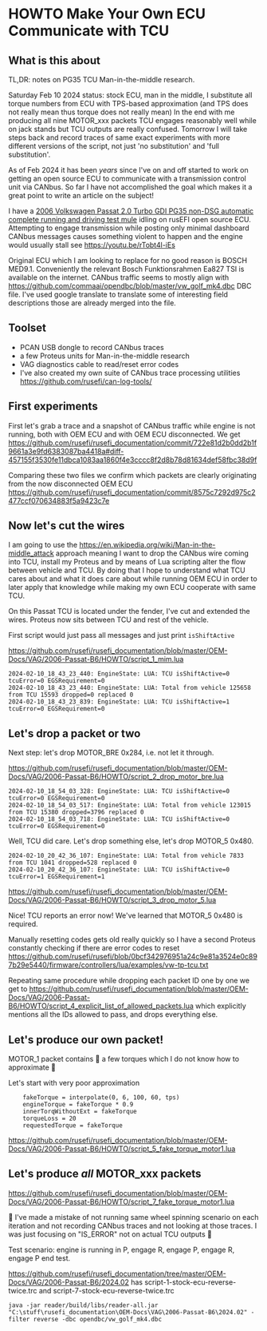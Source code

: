 # HOWTO Make Your Own ECU Communicate with TCU

## What is this about

TL,DR: notes on PG35 TCU Man-in-the-middle research.

Saturday Feb 10 2024 status: stock ECU, man in the middle, I substitute all torque numbers from ECU with TPS-based approximation (and TPS does not really mean thus torque does not really mean)
In the end with me producing all nine MOTOR_xxx packets TCU engages reasonably well while on jack stands but TCU outputs are really confused.
Tomorrow I will take steps back and record traces of same exact experiments with more different versions of the script, not just 'no substitution' and 'full substitution'. 

As of Feb 2024 it has been _years_ since I've on and off started to work on getting an open source ECU to communicate with a transmission control unit via CANbus. So far I have not accomplished the goal which makes it a great point to write an article on the subject!

I have a [2006 Volkswagen Passat 2.0 Turbo GDI PG35 non-DSG automatic complete running and driving test mule](https://rusefi.com/forum/viewtopic.php?f=2&t=1631) idling on rusEFI open source ECU. Attempting to engage transmission while posting only minimal dashboard CANbus messages causes something violent to happen and the engine would usually stall see https://youtu.be/rTobt4l-iEs

Original ECU which I am looking to replace for no good reason is BOSCH MED9.1. Conveniently the relevant Bosch Funktionsrahmen Ea827 TSI is available on the internet. CANbus traffic seems to mostly align with https://github.com/commaai/opendbc/blob/master/vw_golf_mk4.dbc DBC file. I've used google translate to translate some of interesting field descriptions those are already merged into the file.

## Toolset

* PCAN USB dongle to record CANbus traces
* a few Proteus units for Man-in-the-middle research
* VAG diagnostics cable to read/reset error codes
* I've also created my own suite of CANbus trace processing utilities https://github.com/rusefi/can-log-tools/

## First experiments

First let's grab a trace and a snapshot of CANbus traffic while engine is not running, both with OEM ECU and with OEM ECU disconnected. We get https://github.com/rusefi/rusefi_documentation/commit/722e81d2b0dd2b1f9661a3e9fd6383087ba4418a#diff-457155f3530fe11dbca1083aa1860f4e3cccc8f2d8b78d81634def58fbc38d9f

Comparing these two files we confirm which packets are clearly originating from the now disconnected OEM ECU https://github.com/rusefi/rusefi_documentation/commit/8575c7292d975c2477ccf070634883f5a9423c7e

## Now let's cut the wires

I am going to use the https://en.wikipedia.org/wiki/Man-in-the-middle_attack approach meaning I want to drop the CANbus wire coming into TCU, install my Proteus and by means of Lua scripting alter the flow between
vehicle and TCU. By doing that I hope to understand what TCU cares about and what it does care about while running OEM ECU in order to later apply that knowledge while making my own ECU cooperate with same TCU.

On this Passat TCU is located under the fender, I've cut and extended the wires. Proteus now sits between TCU and rest of the vehicle.

First script would just pass all messages and just print ``isShiftActive``

https://github.com/rusefi/rusefi_documentation/blob/master/OEM-Docs/VAG/2006-Passat-B6/HOWTO/script_1_mim.lua

```language=text
2024-02-10_18_43_23_440: EngineState: LUA: TCU isShiftActive=0 tcuError=0 EGSRequirement=0
2024-02-10_18_43_23_440: EngineState: LUA: Total from vehicle 125658 from TCU 15593 dropped=0 replaced 0
2024-02-10_18_43_23_839: EngineState: LUA: TCU isShiftActive=1 tcuError=0 EGSRequirement=0
```

## Let's drop a packet or two

Next step: let's drop MOTOR_BRE 0x284, i.e. not let it through.

https://github.com/rusefi/rusefi_documentation/blob/master/OEM-Docs/VAG/2006-Passat-B6/HOWTO/script_2_drop_motor_bre.lua

```language=text
2024-02-10_18_54_03_328: EngineState: LUA: TCU isShiftActive=0 tcuError=0 EGSRequirement=0
2024-02-10_18_54_03_517: EngineState: LUA: Total from vehicle 123015 from TCU 15380 dropped=3796 replaced 0
2024-02-10_18_54_03_718: EngineState: LUA: TCU isShiftActive=0 tcuError=0 EGSRequirement=0
```

Well, TCU did care. Let's drop something else, let's drop MOTOR_5 0x480.

```language=text
2024-02-10_20_42_36_107: EngineState: LUA: Total from vehicle 7833 from TCU 1041 dropped=528 replaced 0
2024-02-10_20_42_36_107: EngineState: LUA: TCU isShiftActive=0 tcuError=1 EGSRequirement=1
```

https://github.com/rusefi/rusefi_documentation/blob/master/OEM-Docs/VAG/2006-Passat-B6/HOWTO/script_3_drop_motor_5.lua

Nice! TCU reports an error now! We've learned that MOTOR_5 0x480 is required.

Manually resetting codes gets old really quickly so I have a second Proteus constantly checking if there are error codes to reset https://github.com/rusefi/rusefi/blob/0bcf342976951a24c9e81a3524e0c897b29e5440/firmware/controllers/lua/examples/vw-tp-tcu.txt

Repeating same procedure while dropping each packet ID one by one we get to https://github.com/rusefi/rusefi_documentation/blob/master/OEM-Docs/VAG/2006-Passat-B6/HOWTO/script_4_explicit_list_of_allowed_packets.lua which
explicitly mentions all the IDs allowed to pass, and drops everything else.

## Let's produce our own packet!

MOTOR_1 packet contains 🔴 a few torques which I do not know how to approximate 🔴

Let's start with very poor approximation

```language=lua
    fakeTorque = interpolate(0, 6, 100, 60, tps)
	engineTorque = fakeTorque * 0.9
	innerTorqWithoutExt = fakeTorque
	torqueLoss = 20
	requestedTorque = fakeTorque
```

https://github.com/rusefi/rusefi_documentation/blob/master/OEM-Docs/VAG/2006-Passat-B6/HOWTO/script_5_fake_torque_motor1.lua

## Let's produce _all_ MOTOR_xxx packets

https://github.com/rusefi/rusefi_documentation/blob/master/OEM-Docs/VAG/2006-Passat-B6/HOWTO/script_7_fake_torque_motor1.lua

🔴 I've made a mistake of not running same wheel spinning scenario on each iteration and not recording CANbus traces and not looking at those traces. I was just focusing on "IS_ERROR" not on actual TCU outputs 🔴

Test scenario: engine is running in P, engage R, engage P, engage R, engage P end test.

https://github.com/rusefi/rusefi_documentation/tree/master/OEM-Docs/VAG/2006-Passat-B6/2024.02 has script-1-stock-ecu-reverse-twice.trc and script-7-stock-ecu-reverse-twice.trc 

``java -jar reader/build/libs/reader-all.jar "C:\stuff\rusefi_documentation\OEM-Docs\VAG\2006-Passat-B6\2024.02" -filter reverse -dbc opendbc/vw_golf_mk4.dbc``

